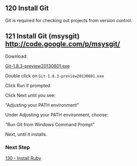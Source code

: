 ## 120 Install Git

Git is required for checking out projects from version control.

## 121 Install Git (msysgit) http://code.google.com/p/msysgit/

Download:

  [Git-1.8.3-preview20130601.exe](https://msysgit.googlecode.com/files/Git-1.8.3-preview20130601.exe)

Double click on `Git-1.8.3-preview20130601.exe`

Click Run if prompted

Click Next until you see:

  "Adjusting your PATH environment"

Under Adjusting your PATH environment, choose:

  "Run Git from Windows Command Prompt"

Next, until it installs.

### Next Step

[130 - Install Ruby](https://github.com/remomueller/documentation/tree/master/windows/130-ruby.md)
